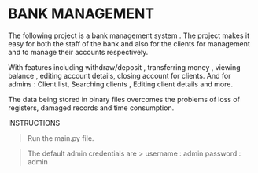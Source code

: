 
<h1>BANK MANAGEMENT</h1>

The following project is a bank management system . The project makes it easy for both the staff of 
the bank and also for the clients for management and to manage their accounts respectively. 

With features including withdraw/deposit , transferring money , viewing balance , editing account details,
closing account for clients. And for admins : Client list, Searching clients , Editing client details and more.

The data being stored in binary files overcomes the problems of loss of registers, damaged records and time
consumption.



INSTRUCTIONS
	
>Run the main.py file.

>The default admin credentials are > username : admin
				       password : admin
